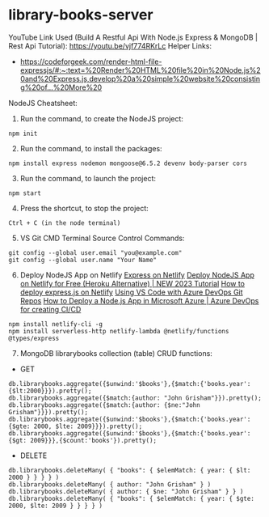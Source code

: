 # library-books-server

YouTube Link Used (Build A Restful Api With Node.js Express & MongoDB | Rest Api Tutorial): https://youtu.be/vjf774RKrLc
Helper Links:
* https://codeforgeek.com/render-html-file-expressjs/#:~:text=%20Render%20HTML%20file%20in%20Node.js%20and%20Express.js,develop%20a%20simple%20website%20consisting%20of...%20More%20

NodeJS Cheatsheet:
1. Run the command, to create the NodeJS project:
```
npm init
```

2. Run the command, to install the packages:
```	
npm install express nodemon mongoose@6.5.2 devenv body-parser cors
```

3. Run the command, to launch the project:
```
npm start
```

4. Press the shortcut, to stop the project:
```
Ctrl + C (in the node terminal)
```

5. VS Git CMD Terminal Source Control Commands:
```
git config --global user.email "you@example.com"
git config --global user.name "Your Name"
```

6. Deploy NodeJS App on Netlify
<a href="https://docs.netlify.com/integrations/frameworks/express/">Express on Netlify</a>
<a href="https://youtu.be/8x0Dty5D6CA?si=fUqHGOZhKRRxr52X">Deploy NodeJS App on Netlify for Free (Heroku Alternative) | NEW 2023 Tutorial</a>
<a href="https://youtu.be/hQAu0YEIF0g?si=C3tFTeZ0udck5QRu">How to deploy express.js on Netlify</a>
<a href="https://youtu.be/OBmhKQhrO6U?si=kegQ20vIA3mk5pzv">Using VS Code with Azure DevOps Git Repos</a>
<a href="https://youtu.be/9JPga11NGUE?si=oOip1RmT7W4rTHkr">How to Deploy a Node.js App in Microsoft Azure | Azure DevOps for creating CI/CD</a>
```
npm install netlify-cli -g
npm install serverless-http netlify-lambda @netlify/functions @types/express
```

7. MongoDB librarybooks collection (table) CRUD functions:
* GET
```
db.librarybooks.aggregate({$unwind:'$books'},{$match:{'books.year':{$lt:2000}}}).pretty();
db.librarybooks.aggregate({$match:{author: "John Grisham"}}).pretty();
db.librarybooks.aggregate({$match:{author: {$ne:"John Grisham"}}}).pretty();
db.librarybooks.aggregate({$unwind:'$books'},{$match:{'books.year':{$gte: 2000, $lte: 2009}}}).pretty();
db.librarybooks.aggregate({$unwind:'$books'},{$match:{'books.year':{$gt: 2009}}},{$count:'books'}).pretty();
```

* DELETE
```
db.librarybooks.deleteMany( { "books": { $elemMatch: { year: { $lt: 2000 } } } } )
db.librarybooks.deleteMany( { author: "John Grisham" } )
db.librarybooks.deleteMany( { author: { $ne: "John Grisham" } } )
db.librarybooks.deleteMany( { "books": { $elemMatch: { year: { $gte: 2000, $lte: 2009 } } } } )
```

